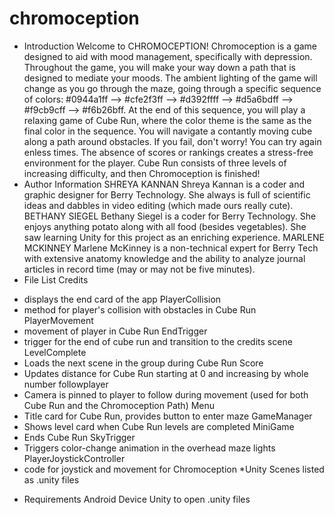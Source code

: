 # chromoception
 * Introduction
 Welcome to CHROMOCEPTION! Chromoception is a game designed to aid with mood management, specifically with depression. Throughout the game, you will make your way down a path that is designed to mediate your moods. The ambient lighting of the game will change as you go through the maze, going through a specific sequence of colors: #0944a1ff --> #cfe2f3ff --> #d392ffff --> #d5a6bdff --> #f9cb9cff --> #f6b26bff.
 At the end of this sequence, you will play a relaxing game of Cube Run, where the color theme is the same as the final color in the sequence. You will navigate a contantly moving cube along a path around obstacles. If you fail, don't worry! You can try again enless times. The absence of scores or rankings creates a stress-free environment for the player. Cube Run consists of three levels of increasing difficulty, and then Chromoception is finished!
 * Author Information
 SHREYA KANNAN
 Shreya Kannan is a coder and graphic designer for Berry Technology. She always is full of scientific ideas and dabbles in video editing (which made ours really cute).
 BETHANY SIEGEL
 Bethany Siegel is a coder for Berry Technology. She enjoys anything potato along with all food (besides vegetables). She saw learning Unity for this project as an enriching experience.
 MARLENE MCKINNEY
 Marlene McKinney is a non-technical expert for Berry Tech with extensive anatomy knowledge and the ability to analyze journal articles in record time (may or may not be five minutes).
* File List
Credits
- displays the end card of the app
PlayerCollision
- method for player's collision with obstacles in Cube Run
PlayerMovement
- movement of player in Cube Run
EndTrigger
- trigger for the end of cube run and transition to the credits scene
LevelComplete
- Loads the next scene in the group during Cube Run
Score
- Updates distance for Cube Run starting at 0 and increasing by whole number
followplayer
- Camera is pinned to player to follow during movement (used for both Cube Run and the Chromoception Path)
Menu
- Title card for Cube Run, provides button to enter maze
GameManager
- Shows level card when Cube Run levels are completed
MiniGame
- Ends Cube Run
SkyTrigger
- Triggers color-change animation in the overhead maze lights
PlayerJoystickController
- code for joystick and movement for Chromoception
*Unity Scenes listed as .unity files
 * Requirements
 Android Device
 Unity to open .unity files
 
